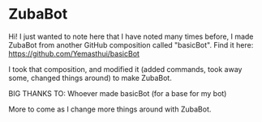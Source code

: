 ZubaBot
=======
Hi! I just wanted to note here that I have noted many times before, I made ZubaBot from another GitHub composition called "basicBot". Find it here: https://github.com/Yemasthui/basicBot

I took that composition, and modified it (added commands, took away some, changed things around) to make ZubaBot.

BIG THANKS TO:
Whoever made basicBot (for a base for my bot)

More to come as I change more things around with ZubaBot.
